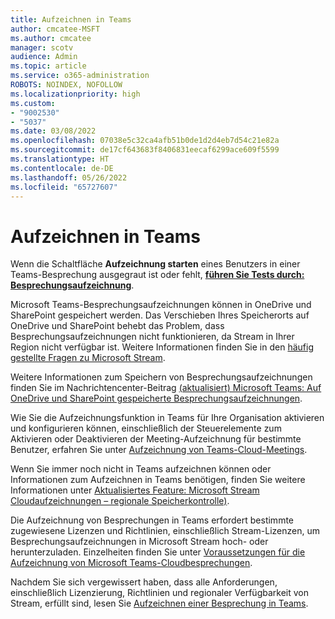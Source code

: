 ```yaml
---
title: Aufzeichnen in Teams
author: cmcatee-MSFT
ms.author: cmcatee
manager: scotv
audience: Admin
ms.topic: article
ms.service: o365-administration
ROBOTS: NOINDEX, NOFOLLOW
ms.localizationpriority: high
ms.custom:
- "9002530"
- "5037"
ms.date: 03/08/2022
ms.openlocfilehash: 07038e5c32ca4afb51b0de1d2d4eb7d54c21e82a
ms.sourcegitcommit: de17cf643683f8406831eecaf6299ace609f5599
ms.translationtype: HT
ms.contentlocale: de-DE
ms.lasthandoff: 05/26/2022
ms.locfileid: "65727607"
---
```

# <a name="recording-in-teams"></a>Aufzeichnen in Teams

Wenn die Schaltfläche **Aufzeichnung starten** eines Benutzers in einer Teams-Besprechung ausgegraut ist oder fehlt, **[führen Sie Tests durch: Besprechungsaufzeichnung](https://aka.ms/MeetingRecordingDiag)**.

Microsoft Teams-Besprechungsaufzeichnungen können in OneDrive und SharePoint gespeichert werden. Das Verschieben Ihres Speicherorts auf OneDrive und SharePoint behebt das Problem, dass Besprechungsaufzeichnungen nicht funktionieren, da Stream in Ihrer Region nicht verfügbar ist. Weitere Informationen finden Sie in den [häufig gestellte Fragen zu Microsoft Stream](https://docs.microsoft.com/stream/faq#which-regions-does-microsoft-stream-host-my-data-in).

Weitere Informationen zum Speichern von Besprechungsaufzeichnungen finden Sie im Nachrichtencenter-Beitrag [(aktualisiert) Microsoft Teams: Auf OneDrive und SharePoint gespeicherte Besprechungsaufzeichnungen](https://portal.microsoft.com/Adminportal/Home?ref=MessageCenter&id=MC222640).

Wie Sie die Aufzeichnungsfunktion in Teams für Ihre Organisation aktivieren und konfigurieren können, einschließlich der Steuerelemente zum Aktivieren oder Deaktivieren der Meeting-Aufzeichnung für bestimmte Benutzer, erfahren Sie unter [Aufzeichnung von Teams-Cloud-Meetings](https://docs.microsoft.com/microsoftteams/cloud-recording).

Wenn Sie immer noch nicht in Teams aufzeichnen können oder Informationen zum Aufzeichnen in Teams benötigen, finden Sie weitere Informationen unter [Aktualisiertes Feature: Microsoft Stream Cloudaufzeichnungen – regionale Speicherkontrolle)](https://admin.microsoft.com/AdminPortal/Home#/MessageCenter?id=MC214327).

Die Aufzeichnung von Besprechungen in Teams erfordert bestimmte zugewiesene Lizenzen und Richtlinien, einschließlich Stream-Lizenzen, um Besprechungsaufzeichnungen in Microsoft Stream hoch- oder herunterzuladen. Einzelheiten finden Sie unter [Voraussetzungen für die Aufzeichnung von Microsoft Teams-Cloudbesprechungen](https://docs.microsoft.com/microsoftteams/cloud-recording#prerequisites-for-teams-cloud-meeting-recording).

Nachdem Sie sich vergewissert haben, dass alle Anforderungen, einschließlich Lizenzierung, Richtlinien und regionaler Verfügbarkeit von Stream, erfüllt sind, lesen Sie [Aufzeichnen einer Besprechung in Teams](https://support.microsoft.com/topic/34dfbe7f-b07d-4a27-b4c6-de62f1348c24).
